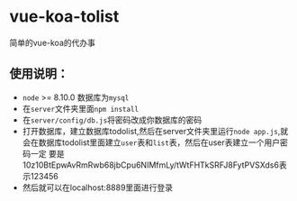 # vue-koa-tolist
简单的vue-koa的代办事
## 使用说明：
- `node` >= 8.10.0 数据库为`mysql`
- 在`server`文件夹里面`npm install`
- 在`server/config/db.js`将密码改成你数据库的密码
- 打开数据库，建立数据库todolist,然后在server文件夹里运行`node app.js`,就会在数据库todolist里面建立`user`表和`list`表，然后在user表建立一个用户密码一定
要是$10$z10BtEpwAvRmRwb68jbCpu6NIMfmLy/tWtFHTkSRFJ8FytPVSXds6表示123456
- 然后就可以在localhost:8889里面进行登录
